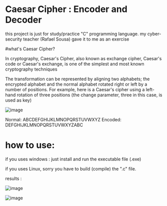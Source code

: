 # Caesar Cipher : Encoder and Decoder

this project is just for study/practice "C" programming language. my cyber-security teacher (Rafael Sousa) gave it to me as an exercise

#what's Caesar Cipher?

In cryptography, Caesar's Cipher, also known as exchange cipher, Caesar's code or Caesar's exchange, is one of the simplest and most known cryptography techniques

The transformation can be represented by aligning two alphabets; the encrypted alphabet and the normal alphabet rotated right or left by a number of positions. For example, here is a Caesar's cipher using a left-hand rotation of three positions (the change parameter, three in this case, is used as key)

![image](https://user-images.githubusercontent.com/53917092/79347626-460ed880-7f0a-11ea-90aa-60af6917a1a7.png)

Normal:  ABCDEFGHIJKLMNOPQRSTUVWXYZ
Encoded: DEFGHIJKLMNOPQRSTUVWXYZABC


# how to use:

if you uses windows : just install and run the executable file (.exe)

if you uses Linux, sorry you have to build (compile) the ".c" file.


results :

![image](https://user-images.githubusercontent.com/53917092/79345433-7bfe8d80-7f07-11ea-805b-a89362ddd690.png)

![image](https://user-images.githubusercontent.com/53917092/79345495-93d61180-7f07-11ea-974b-a64ae3981c99.png)

